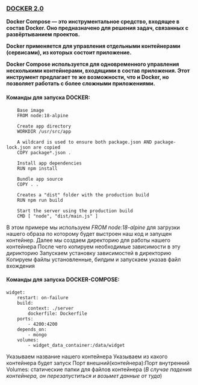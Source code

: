 ### [DOCKER 2.0](https://docs.docker.com/)

**Docker Compose — это инструментальное средство, входящее в состав Docker. Оно предназначено для решения задач, связанных с развёртыванием проектов.**

**Docker применяется для управления отдельными контейнерами (сервисами), из которых состоит приложение.**

**Docker Compose используется для одновременного управления несколькими контейнерами, входящими в состав приложения. Этот инструмент предлагает те же возможности, что и Docker, но позволяет работать с более сложными приложениями.**

#### Команды для запуска DOCKER:

        Base image
        FROM node:18-alpine

        Create app directory
        WORKDIR /usr/src/app

        A wildcard is used to ensure both package.json AND package-lock.json are copied
        COPY package*.json .

        Install app dependencies
        RUN npm install

        Bundle app source
        COPY . .

        Creates a "dist" folder with the production build
        RUN npm run build

        Start the server using the production build
        CMD [ "node", "dist/main.js" ]

В этом примере мы используем _FROM node:18-alpine_ для загрузки нашего образа по которому будет выстроен наш код и запущен контейнер.
Далее мы создаем директорию для работы нашего контейнера
После чего копируем необходимые зависимости в эту дирикторию
Запускаем установку зависимостей в директорию
Копируем файлы установленные, билдим и запускаем указав файл вхождения

#### Команды для запуска DOCKER-COMPOSE:

    widget:
        restart: on-failure
        build:
            context: ./server
            dockerfile: Dockerfile
        ports:
            - 4200:4200
        depends_on:
            - mongo
        volumes:
            - widget_data_container:/data/widget

Указываем название нашего контейнера
Указываем из какого контейнера будет запуск
Порт внешний(контейнера):Порт внутренний
Volumes: статические папки для файлов контейнера (_В случае падения контейнера, он перезапуститься и возьмет данные от туда_)
